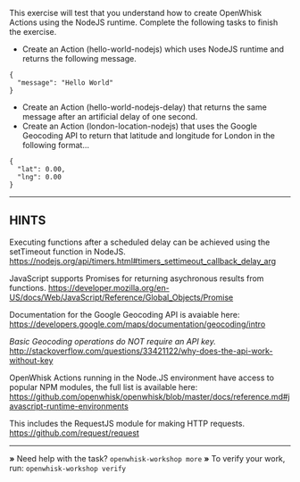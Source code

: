 This exercise will test that you understand how to create OpenWhisk Actions
using the NodeJS runtime. Complete the following tasks to finish the exercise.

- Create an Action (hello-world-nodejs) which uses NodeJS runtime and returns the following message.

```
{
  "message": "Hello World"
}
```

- Create an Action (hello-world-nodejs-delay) that returns the same message 
  after an artificial delay of one second.
- Create an Action (london-location-nodejs) that uses the Google Geocoding API 
  to return that latitude and longitude for London in the following format...

```
{
  "lat": 0.00,
  "lng": 0.00
}
```

----------------------------------------------------------------------
## HINTS

Executing functions after a scheduled delay can be achieved using the 
setTimeout function in NodeJS.
https://nodejs.org/api/timers.html#timers_settimeout_callback_delay_arg

JavaScript supports Promises for returning asychronous results from functions.
https://developer.mozilla.org/en-US/docs/Web/JavaScript/Reference/Global_Objects/Promise

Documentation for the Google Geocoding API is avaiable here:
https://developers.google.com/maps/documentation/geocoding/intro

*Basic Geocoding operations do NOT require an API key.*
http://stackoverflow.com/questions/33421122/why-does-the-api-work-without-key

OpenWhisk Actions running in the Node.JS environment have access to popular 
NPM modules, the full list is available here: 
https://github.com/openwhisk/openwhisk/blob/master/docs/reference.md#javascript-runtime-environments

This includes the RequestJS module for making HTTP requests.
https://github.com/request/request


----------------------------------------------------------------------

 __»__ Need help with the task?  `openwhisk-workshop more`
 __»__ To verify your work, run: `openwhisk-workshop verify`
